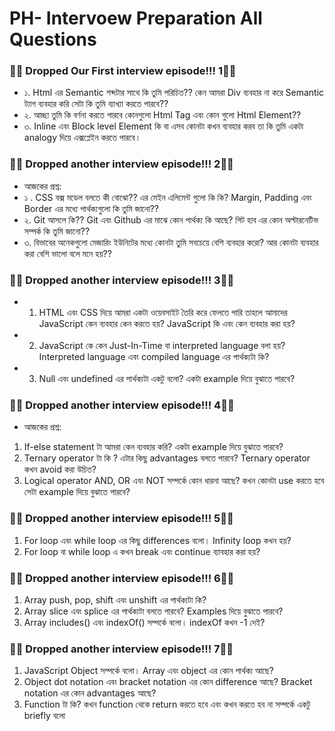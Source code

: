 
# PH- Intervoew Preparation All Questions


### 📣📣 Dropped Our First interview episode!!! 1📣📣
- ১. Html এর Semantic শব্দটার সাথে কি তুমি পরিচিত?? কেন আমরা Div ব্যবহার না করে Semantic ট্যাগ ব্যবহার করি সেটা কি তুমি ব্যাখ্যা করতে পারবে??
- ২. আচ্ছা তুমি কি বর্ণনা করতে পারবে কোনগুলো Html Tag এবং কোন গুলো Html Element??
- ৩. Inline এবং Block level Element কি বা এসব কোনটা কখন ব্যবহার করব তা কি তুমি একটা analogy দিয়ে এক্সপ্লেইন করতে পারবে।

### 📣📣 Dropped another interview episode!!! 2📣📣
- আজকের প্রশ্ন:
- ১ . CSS বক্স মডেল বলতে কী বোঝো?? এর মেইন এলিমেন্ট গুলো কি কি? Margin, Padding এবং Border এর মধ্যে পার্থক্যগুলো কি তুমি জানো??
 - ২. Git আসলে কি?? Git এবং Github এর মাঝে কোন পার্থক্য কি আছে? গিট হাব এর কোন অল্টারনেটিভ সম্পর্ক কি তুমি জানো??
 - ৩. বিভাবের অনেকগুলো মেজারিং ইউনিটের মধ্যে কোনটা তুমি সবচেয়ে বেশি ব্যবহার করো? আর কোনটা ব্যবহার করা বেশি ভালো বলে মনে হয়??

 ### 📣📣 Dropped another interview episode!!! 3📣📣

- 1) HTML এবং CSS দিয়ে আমরা একটা ওয়েবসাইট তৈরি করে ফেলতে পারি তাহলে আমাদের JavaScript কেন ব্যবহার কেন করতে হয়? JavaScript কি এবং কেন ব্যবহার করা হয়?
- 2) JavaScript কে কেন Just-In-Time বা interpreted language বলা হয়? Interpreted language এবং compiled language এর পার্থক্যটা কি?
- 3) Null এবং undefined এর পার্থক্যটা একটু বলো? একটা example দিয়ে বুঝাতে পারবে?

 ### 📣📣 Dropped another interview episode!!! 4📣📣
- আজকের প্রশ্ন:
1) If-else statement টা আমরা কেন ব্যবহার করি? একটা example দিয়ে বুঝাতে পারবে?
2) Ternary operator টা কি ? এটার কিছু advantages বলতে পারবে? Ternary operator কখন avoid করা উচিত?
3) Logical operator AND, OR এবং NOT সম্পর্কে কোন ধারনা আছে? কখন কোনটা use করতে হবে সেটা example দিয়ে বুঝাতে পারবে?

 ### 📣📣 Dropped another interview episode!!! 5📣📣

 1) For loop এবং while loop এর কিছু differences বলো। Infinity loop কখন হয়?
2) For loop বা while loop এ কখন break এবং continue ব্যাবহার করা হয়?


 ### 📣📣 Dropped another interview episode!!! 6📣📣
 1) Array push, pop, shift এবং unshift এর পার্থক্যটা কি?
2) Array slice এবং splice এর পার্থক্যটা বলতে পারবে? Examples দিয়ে বুঝাতে পারবে?
3) Array includes() এবং indexOf() সম্পর্কে বলো। indexOf কখন -1 দেই?

 ### 📣📣 Dropped another interview episode!!! 7📣📣

 1) JavaScript Object সম্পর্কে বলো। Array এবং object এর কোন পার্থক্য আছে?
 2) Object dot notation এবং bracket notation এর কোন difference আছে? Bracket notation এর কোন advantages আছে?
 3) Function টা কি? কখন function থেকে return করতে হবে এবং কখন করতে হব না সম্পর্কে একটু briefly বলো
